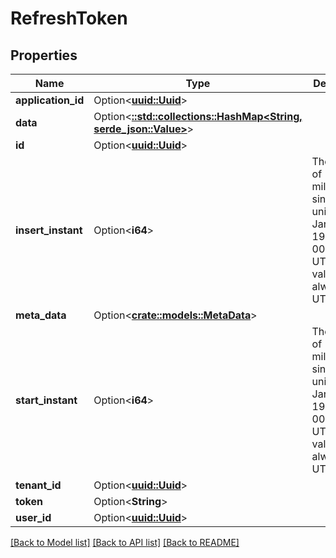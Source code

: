 # RefreshToken

## Properties

Name | Type | Description | Notes
------------ | ------------- | ------------- | -------------
**application_id** | Option<[**uuid::Uuid**](uuid::Uuid.md)> |  | [optional]
**data** | Option<[**::std::collections::HashMap<String, serde_json::Value>**](serde_json::Value.md)> |  | [optional]
**id** | Option<[**uuid::Uuid**](uuid::Uuid.md)> |  | [optional]
**insert_instant** | Option<**i64**> | The number of milliseconds since the unix epoch: January 1, 1970 00:00:00 UTC. This value is always in UTC. | [optional]
**meta_data** | Option<[**crate::models::MetaData**](MetaData.md)> |  | [optional]
**start_instant** | Option<**i64**> | The number of milliseconds since the unix epoch: January 1, 1970 00:00:00 UTC. This value is always in UTC. | [optional]
**tenant_id** | Option<[**uuid::Uuid**](uuid::Uuid.md)> |  | [optional]
**token** | Option<**String**> |  | [optional]
**user_id** | Option<[**uuid::Uuid**](uuid::Uuid.md)> |  | [optional]

[[Back to Model list]](../README.md#documentation-for-models) [[Back to API list]](../README.md#documentation-for-api-endpoints) [[Back to README]](../README.md)


